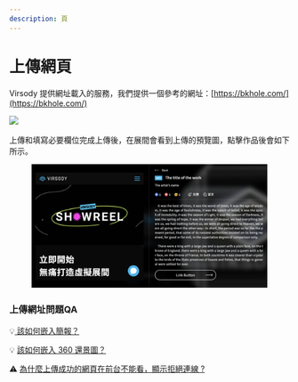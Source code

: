```yaml
---
description: 頁
---
```


# 上傳網頁

Virsody 提供網址載入的服務，我們提供一個參考的網址：[https://bkhole.com/](https://bkhole.com/)

![](https://lh3.googleusercontent.com/vTuNDLrwTOXe3WWm7yic89ltzNl42h2dp9vMYzOue6Vd-30BiJtqqRVGx\_LtgQxQjV3SxiZegVTVDJWKgMF2bhi12Rxk5oboYw7Ik7IyrRiNnyEfAjW6BpebxyPqTUa-tw)

上傳和填寫必要欄位完成上傳後，在展間會看到上傳的預覽圖，點擊作品後會如下所示。

<figure><img src="../../../.gitbook/assets/截圖 2022-12-30 下午6.11.45.png" alt=""><figcaption></figcaption></figure>

### 上傳網址問題QA

💡[ 該如何嵌入簡報？](gai-ru-he-qian-ru-jian-bao/)

💡 [該如何嵌入 360 還景圖？](gai-ru-he-qian-ru-360-huan-jing-tu/)

⚠️ [為什麼上傳成功的網頁在前台不能看，顯示拒絕連線 ?](wei-shi-mo-shang-chuan-cheng-gong-de-wang-ye-zai-qian-tai-bu-neng-kan-xian-shi-ju-jue-lian-xian.md)
